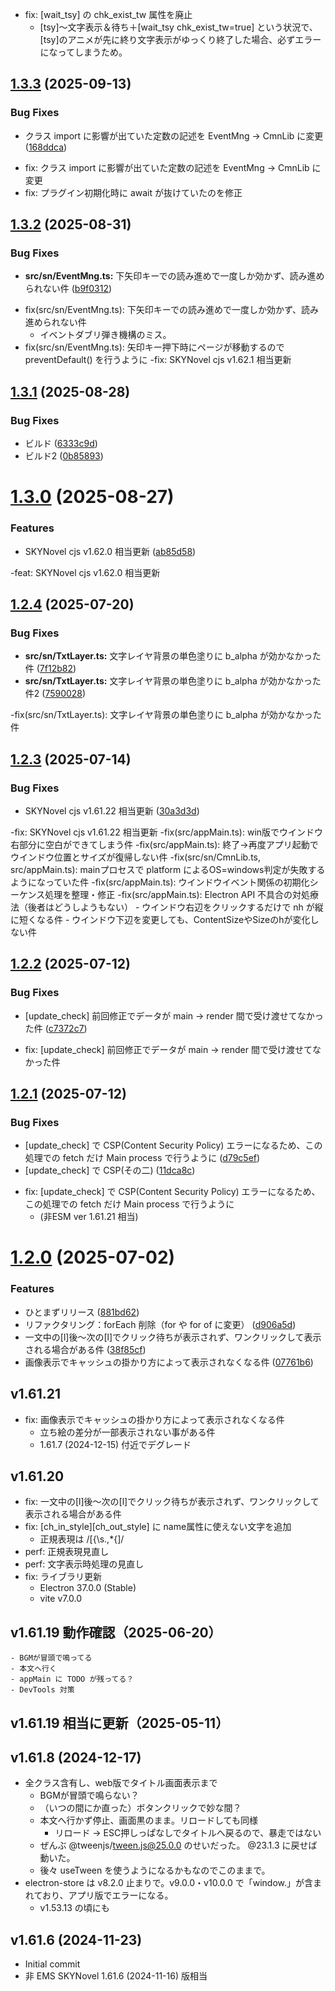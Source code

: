 - fix: [wait_tsy] の chk_exist_tw 属性を廃止
	- [tsy]〜文字表示＆待ち＋[wait_tsy chk_exist_tw=true] という状況で、[tsy]のアニメが先に終り文字表示がゆっくり終了した場合、必ずエラーになってしまうため。


## [1.3.3](https://github.com/famibee/skynovel_esm/compare/v1.3.2...v1.3.3) (2025-09-13)


### Bug Fixes

* クラス import に影響が出ていた定数の記述を EventMng -> CmnLib に変更 ([168ddca](https://github.com/famibee/skynovel_esm/commit/168ddca11c364ee22f99d6c59d600303de5ea713))

- fix: クラス import に影響が出ていた定数の記述を EventMng -> CmnLib に変更
- fix: プラグイン初期化時に await が抜けていたのを修正


## [1.3.2](https://github.com/famibee/skynovel_esm/compare/v1.3.1...v1.3.2) (2025-08-31)


### Bug Fixes

* **src/sn/EventMng.ts:** 下矢印キーでの読み進めで一度しか効かず、読み進められない件 ([b9f0312](https://github.com/famibee/skynovel_esm/commit/b9f0312be97009402e5bbc2eb0ba2cf25e80283f))

- fix(src/sn/EventMng.ts): 下矢印キーでの読み進めで一度しか効かず、読み進められない件
	- イベントダブリ弾き機構のミス。
- fix(src/sn/EventMng.ts): 矢印キー押下時にページが移動するので preventDefault() を行うように
-fix: SKYNovel cjs v1.62.1 相当更新


## [1.3.1](https://github.com/famibee/skynovel_esm/compare/v1.3.0...v1.3.1) (2025-08-28)


### Bug Fixes

* ビルド ([6333c9d](https://github.com/famibee/skynovel_esm/commit/6333c9dc141ffd6c129102e54e7e0f60f2b4d78d))
* ビルド2 ([0b85893](https://github.com/famibee/skynovel_esm/commit/0b85893e410bf1bfa083da53f0df33b4a5621748))

# [1.3.0](https://github.com/famibee/skynovel_esm/compare/v1.2.4...v1.3.0) (2025-08-27)


### Features

* SKYNovel cjs v1.62.0 相当更新 ([ab85d58](https://github.com/famibee/skynovel_esm/commit/ab85d58335c26aa859af8b39bad46f2768b3b166))

-feat: SKYNovel cjs v1.62.0 相当更新


## [1.2.4](https://github.com/famibee/skynovel_esm/compare/v1.2.3...v1.2.4) (2025-07-20)


### Bug Fixes

* **src/sn/TxtLayer.ts:** 文字レイヤ背景の単色塗りに b_alpha が効かなかった件 ([7f12b82](https://github.com/famibee/skynovel_esm/commit/7f12b82931650d69e8082060f6126ce344201b3f))
* **src/sn/TxtLayer.ts:** 文字レイヤ背景の単色塗りに b_alpha が効かなかった件2 ([7590028](https://github.com/famibee/skynovel_esm/commit/75900288dd8f2d4fb5c9f15e605b30aaa25f3b3f))

-fix(src/sn/TxtLayer.ts): 文字レイヤ背景の単色塗りに b_alpha が効かなかった件


## [1.2.3](https://github.com/famibee/skynovel_esm/compare/v1.2.2...v1.2.3) (2025-07-14)


### Bug Fixes

* SKYNovel cjs v1.61.22 相当更新 ([30a3d3d](https://github.com/famibee/skynovel_esm/commit/30a3d3d7368c41f238e6b71c1abc3a50cf16e1dd))

-fix: SKYNovel cjs v1.61.22 相当更新
-fix(src/appMain.ts): win版でウインドウ右部分に空白ができてしまう件
-fix(src/appMain.ts): 終了→再度アプリ起動でウインドウ位置とサイズが復帰しない件
-fix(src/sn/CmnLib.ts, src/appMain.ts): mainプロセスで platform によるOS=windows判定が失敗するようになっていた件
-fix(src/appMain.ts): ウインドウイベント関係の初期化シーケンス処理を整理・修正
-fix(src/appMain.ts): Electron API 不具合の対処療法（後者はどうしようもない）
	- ウインドウ右辺をクリックするだけで nh が縦に短くなる件
	- ウインドウ下辺を変更しても、ContentSizeやSizeのhが変化しない件


## [1.2.2](https://github.com/famibee/skynovel_esm/compare/v1.2.1...v1.2.2) (2025-07-12)


### Bug Fixes

* [update_check] 前回修正でデータが main -> render 間で受け渡せてなかった件 ([c7372c7](https://github.com/famibee/skynovel_esm/commit/c7372c748226ff7b683d6b48a7453ced61d15dcf))

- fix: [update_check] 前回修正でデータが main -> render 間で受け渡せてなかった件


## [1.2.1](https://github.com/famibee/skynovel_esm/compare/v1.2.0...v1.2.1) (2025-07-12)


### Bug Fixes

* [update_check] で CSP(Content Security Policy) エラーになるため、この処理での fetch だけ Main process で行うように ([d79c5ef](https://github.com/famibee/skynovel_esm/commit/d79c5efae3b7cd29fb02aa06961b976bdfe1489f))
* [update_check] で CSP(その二) ([11dca8c](https://github.com/famibee/skynovel_esm/commit/11dca8c677878989021433b166f0730ceb371447))

- fix: [update_check] で CSP(Content Security Policy) エラーになるため、この処理での fetch だけ Main process で行うように
	- (非ESM ver 1.61.21 相当)


# [1.2.0](https://github.com/famibee/skynovel_esm/compare/v1.1.0...v1.2.0) (2025-07-02)


### Features

* ひとまずリリース ([881bd62](https://github.com/famibee/skynovel_esm/commit/881bd629e551867a72bbd7f6b6b0d866c85eb8f0))
* リファクタリング：forEach 削除（for や for of に変更） ([d906a5d](https://github.com/famibee/skynovel_esm/commit/d906a5d8eda7f5e3b245453342486db7b337c78b))
* 一文中の[l]後〜次の[l]でクリック待ちが表示されず、ワンクリックして表示される場合がある件 ([38f85cf](https://github.com/famibee/skynovel_esm/commit/38f85cf73c7d7cbf27415e4cc2c5c5c9828dddd5))
* 画像表示でキャッシュの掛かり方によって表示されなくなる件 ([07761b6](https://github.com/famibee/skynovel_esm/commit/07761b66bbfc9a9d7e536c88e70b1142d01060b9))


## v1.61.21
- fix: 画像表示でキャッシュの掛かり方によって表示されなくなる件
	- 立ち絵の差分が一部表示されない事がある件
	- 1.61.7 (2024-12-15) 付近でデグレード
## v1.61.20
- fix: 一文中の[l]後〜次の[l]でクリック待ちが表示されず、ワンクリックして表示される場合がある件
- fix: [ch_in_style][ch_out_style] に name属性に使えない文字を追加
	- 正規表現は /[{\s\.,*\{]/
- perf: 正規表現見直し
- perf: 文字表示時処理の見直し
- fix: ライブラリ更新
	- Electron 37.0.0 (Stable)
	- vite v7.0.0
## v1.61.19 動作確認（2025-06-20）
	- BGMが冒頭で鳴ってる
	- 本文へ行く
	- appMain に TODO が残ってる？
	- DevTools 対策
## v1.61.19 相当に更新（2025-05-11）
## v1.61.8 (2024-12-17)
- 全クラス含有し、web版でタイトル画面表示まで
	- BGMが冒頭で鳴らない？
	- （いつの間にか直った）ボタンクリックで妙な間？
	- 本文へ行かず停止、画面黒のまま。リロードしても同様
		- リロード -> ESC押しっぱなしでタイトルへ戻るので、暴走ではない
	- ぜんぶ @tweenjs/tween.js@25.0.0 のせいだった。 @23.1.3 に戻せば動いた。
	- 後々 useTween を使うようになるかもなのでこのままで。
- electron-store は v8.2.0 止まりで。v9.0.0・v10.0.0 で「window.」が含まれており、アプリ版でエラーになる。
	- v1.53.13 の頃にも
## v1.61.6 (2024-11-23)
- Initial commit
- 非 EMS SKYNovel 1.61.6 (2024-11-16) 版相当
